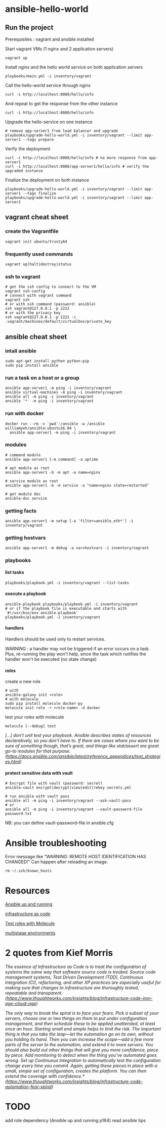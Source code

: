 # ansible-hello-world

## Run the project

Prerequisites : vagrant and ansible installed
    
Start vagrant VMs (1 nginx and 2 application servers)

    vagrant up
    
Install nginx and the hello world service on both application servers

    playbooks/main.yml -i inventory/vagrant
    
Call the hello-world service through nginx

    curl -i http://localhost:8080/hello/info
    
And repeat to get the response from the other instance

    curl -i http://localhost:8080/hello/info
    
Upgrade the hello-service on one instance

    # remove app-server1 from load balancer and upgrade
    playbooks/upgrade-hello-world.yml -i inventory/vagrant --limit app-server1 --tags prepare

Verify the deployment

    curl -i http://localhost:8080/hello/info # no more response from app-server1
    curl -i http://localhost:8080/app-server1/hello/info # verify the upgraded instance

Finalize the deployment on both instance

    playbooks/upgrade-hello-world.yml -i inventory/vagrant --limit app-server1 --tags finalize
    playbooks/upgrade-hello-world.yml -i inventory/vagrant --limit app-server2


## vagrant cheat sheet

### create the Vagrantfile
    
    vagrant init ubuntu/trusty64
    
### frequently used commands
    
    vagrant up|halt|destroy|status
    
### ssh to vagrant
    
    # get the ssh config to connect to the VM
    vagrant ssh-config
    # connect with vagrant command
    vagrant ssh
    # or with ssh command (password: ansible)
    ssh vagrant@127.0.0.1 -p 2222
    # or with the privacy key
    ssh vagrant@127.0.0.1 -p 2222 -i .vagrant/machines/default/virtualbox/private_key


## ansible cheat sheet

### intall ansible

    sudo apt-get install python python-pip
    sudo pip install ansible
    
### run a task on a host or a group

    ansible app-server1 -m ping -i inventory/vagrant
    ansible virtual-machines -m ping -i inventory/vagrant
    ansible all -m ping -i inventory/vagrant
    ansible '*' -m ping -i inventory/vagrant
    
### run with docker

    docker run --rm -v `pwd`:/ansible -w /ansible williamyeh/ansible:ubuntu16.04 \
      ansible app-server1 -m ping -i inventory/vagrant

### modules

    # command module
    ansible app-server1 [-m command] -a uptime
    
    # apt module as root
    ansible app-server1 -b -m apt -a name=nginx
    
    # service module as root
    ansible app-server1 -b -m service -a "name=nginx state=restarted"
    
    # get module doc
    ansible-doc service

### getting facts

    ansible app-server1 -m setup [-a 'filter=ansible_eth*'] -i inventory/vagrant

### getting hostvars

    ansible app-server1 -m debug -a var=hostvars -i inventory/vagrant


### playbooks

#### list tasks
    playbooks/playbook.yml -i inventory/vagrant --list-tasks

#### execute a playbook
    ansible-playbook playbooks/playbook.yml -i inventory/vagrant
    # or if the playbook file is executable and starts with `#!/usr/bin/env ansible-playbook`
    playbooks/playbook.yml -i inventory/vagrant

#### handlers
    
Handlers should be used only to restart services.

WARNING :
  a handler may not be triggered if an error occurs on a task.
  Plus, re-running the play won't help, since the task which notifies the handler won't be executed (no state change)
  

#### roles

create a new role

    # with
    ansible-galaxy init <role>
    # with molecule
    sudo pip install molecule docker-py
    molecule init role -r <role-name> -d docker
    
test your roles with molecule

    molecule [--debug] test
    
_[...] don’t unit test your playbook.
Ansible describes states of resources declaratively, so you don’t have to.
If there are cases where you want to be sure of something though, that’s great, and things like stat/assert are great go-to modules for that purpose.
(https://docs.ansible.com/ansible/latest/reference_appendices/test_strategies.html)_

#### protect sensitive data with vault

    # Encrypt file with vault (password: secret)
    ansible-vault encrypt|decrypt|view|edit|rekey secrets.yml
    
    # run ansible with vault pass
    ansible all -m ping -i inventory/vagrant --ask-vault-pass
    # or
    ansible all -m ping -i inventory/vagrant --vault-password-file password.txt
    
NB: you can define vault-password-file in ansible.cfg


# Ansible troubleshooting

Error message like "WARNING: REMOTE HOST IDENTIFICATION HAS CHANGED!"
Can happen after reloading an image.
    
    rm ~/.ssh/known_hosts

# Resources

[Ansible up and running](http://shop.oreilly.com/product/0636920065500.do)

[infrastructure as code](https://www.youtube.com/watch?v=K843Ukiw3d8)

[Test roles with Molecule](https://www.jeffgeerling.com/blog/2018/testing-your-ansible-roles-molecule)

[multistage environments](https://www.digitalocean.com/community/tutorials/how-to-manage-multistage-environments-with-ansible)

# 2 quotes from Kief Morris

_The essence of Infrastructure as Code is to treat the configuration of systems the same way that software source code is treated.
Source code management systems, Test Driven Development (TDD), Continuous Integration (CI), refactoring, and other XP practices are especially useful for making sure that changes to infrastructure are thoroughly tested, repeatable and transparent.
(https://www.thoughtworks.com/insights/blog/infrastructure-code-iron-age-cloud-age)_

_The only way to break the spiral is to face your fears. Pick a subset of your servers, choose one or two things on them to put under configuration management, and then schedule these to be applied unattended, at least once an hour.
Starting small and simple helps to limit the risk. The important thing is that you take the leap—let the automation go on its own, without you holding its hand. Then you can increase the scope—add a few more parts of the server to the automation, and extend it to more servers.
You should also build out other things that will give you more confidence, piece by piece. Add monitoring to detect when the thing you’ve automated goes wrong. Set up Continuous Integration to automatically test the configuration change every time you commit.
Again, getting these pieces in place with a small, simple set of configuration, creates the platform. You can then extend the coverage with confidence.*
(https://www.thoughtworks.com/insights/blog/infrastructure-code-automation-fear-spiral)_

# TODO

 add role dependency (Ansible up and running p184)
 read ansible tips
